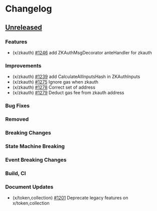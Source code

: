 <!--
Guiding Principles:

Changelogs are for humans, not machines.
There should be an entry for every single version.
The same types of changes should be grouped.
Versions and sections should be linkable.
The latest version comes first.
The release date of each version is displayed.
Mention whether you follow Semantic Versioning.

Usage:

Change log entries are to be added to the Unreleased section under the
appropriate stanza (see below). Each entry should ideally include a tag and
the Github issue reference in the following format:

* (<tag>) \#<issue-number> message

The issue numbers will later be link-ified during the release process so you do
not have to worry about including a link manually, but you can if you wish.

Types of changes (Stanzas):

"Features" for new features.
"Improvements" for changes in existing functionality.
"Deprecated" for soon-to-be removed features.
"Bug Fixes" for any bug fixes.
"Client Breaking" for breaking Protobuf, gRPC and REST routes used by end-users.
"CLI Breaking" for breaking CLI commands.
"Event Breaking" for breaking events.
"API Breaking" for breaking exported APIs used by developers building on SDK.
"State Machine Breaking" for any changes that result in a different AppState given same genesisState and txList.
Ref: https://keepachangelog.com/en/1.0.0/
-->

# Changelog

## [Unreleased](https://github.com/Finschia/finschia-sdk/compare/v0.48.1...HEAD)

### Features
* (x/zkauth) [\#1246](https://github.com/Finschia/finschia-sdk/pull/1246) add ZKAuthMsgDecorator anteHandler for zkauth

### Improvements
* (x/zkauth) [\#1239](https://github.com/Finschia/finschia-sdk/pull/1239) add CalculateAllInputsHash in ZKAuthInputs
* (x/zkauth) [\#1275](https://github.com/Finschia/finschia-sdk/pull/1275) Ignore gas when zkauth
* (x/zkauth) [\#1278](https://github.com/Finschia/finschia-sdk/pull/1278) Correct set of address
* (x/zkauth) [\#1279](https://github.com/Finschia/finschia-sdk/pull/1279) Deduct gas fee from zkauth address

### Bug Fixes

### Removed

### Breaking Changes

### State Machine Breaking

### Event Breaking Changes

### Build, CI

### Document Updates
* (x/token,collection) [#1201](https://github.com/Finschia/finschia-sdk/pull/1201) Deprecate legacy features on x/token,collection
